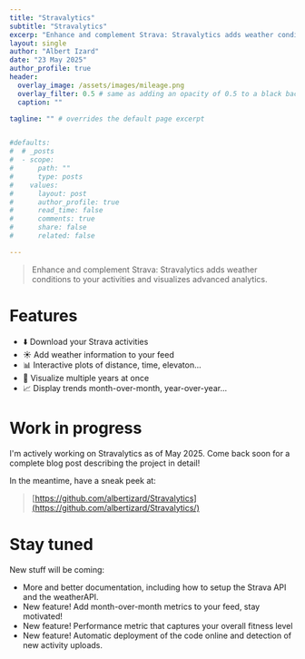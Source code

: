 ```yaml
---
title: "Stravalytics"
subtitle: "Stravalytics"
excerp: "Enhance and complement Strava: Stravalytics adds weather conditions to your activities and visualizes advanced analytics"
layout: single
author: "Albert Izard"
date: "23 May 2025"
author_profile: true
header:
  overlay_image: /assets/images/mileage.png
  overlay_filter: 0.5 # same as adding an opacity of 0.5 to a black background
  caption: ""

tagline: "" # overrides the default page excerpt


#defaults:
#  # _posts
#  - scope:
#      path: ""
#      type: posts
#    values:
#      layout: post
#      author_profile: true
#      read_time: false
#      comments: true
#      share: false
#      related: false

---
```


> Enhance and complement Strava: Stravalytics adds weather conditions to your activities and visualizes advanced analytics.

# Features

  - ⬇️ Download your Strava activities
  - ☀️ Add weather information to your feed
  - 📊 Interactive plots of distance, time, elevaton...
  - 📅 Visualize multiple years at once
  - 📈 Display trends month-over-month, year-over-year...

# Work in progress

I'm actively working on Stravalytics as of May 2025. Come back soon for a complete blog post describing the project in detail!

In the meantime, have a sneak peek at:
> [https://github.com/albertizard/Stravalytics](https://github.com/albertizard/Stravalytics/)

# Stay tuned

New stuff will be coming:

- More and better documentation, including how to setup the Strava API and the weatherAPI.
- New feature! Add month-over-month metrics to your feed, stay motivated!
- New feature! Performance metric that captures your overall fitness level
- New feature! Automatic deployment of the code online and detection of new activity uploads.
